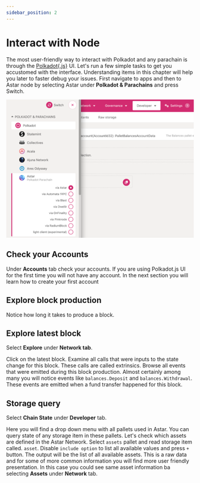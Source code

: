 ```yaml
---
sidebar_position: 2
---
```


# Interact with Node
The most user-friendly way to interact with Polkadot and any parachain is through the [Polkadot{.js}](https://polkadot.js.org) UI. 
Let's run a few simple tasks to get you accustomed with the interface. Understanding items in this chapter will help you later to faster debug your issues.
First navigate to apps and then to Astar node by selecting Astar under **Polkadot & Parachains** and press Switch.


![switch to astar](img/switch_astar.png)

## Check your Accounts 
Under **Accounts** tab check your accounts.
If you are using Polkadot.js UI for the first time you will not have any account. In the next section you will learn how to create your first account

## Explore block production
Notice how long it takes to produce a block.

## Explore latest block
Select **Explore** under **Network tab**.

Click on the latest block.
Examine all calls that were inputs to the state change for this block. These calls are called extrinsics.
Browse all events that were emitted during this block production. Almost certainly among many you will notice events like `balances.Deposit` and `balances.Withdrawal`. These events are emitted when a fund transfer happened for this block.

## Storage query
Select **Chain State** under **Developer** tab.

Here you will find a drop down menu with all pallets used in Astar. You can query state of any storage item in these pallets.
Let's check which assets are defined in the Astar Network.
Select `assets` pallet and read storage item called. `asset`. Disable `include option` to list all available values and press `+` button. The output will be the list of all available assets. This is a raw data and for some of more common information you will find more user friendly presentation. In this case you could see same asset information ba selecting **Assets** under **Network** tab.
